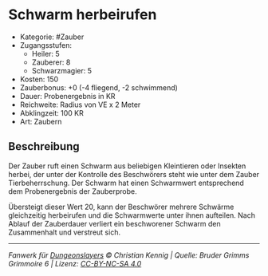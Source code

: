 # Schwarm herbeirufen

- Kategorie: #Zauber
- Zugangsstufen:
  - Heiler: 5
  - Zauberer: 8
  - Schwarzmagier: 5
- Kosten: 150
- Zauberbonus: +0 (-4 fliegend, -2 schwimmend)
- Dauer: Probenergebnis in KR
- Reichweite: Radius von VE x 2 Meter
- Abklingzeit: 100 KR
- Art: Zaubern

## Beschreibung

Der Zauber ruft einen Schwarm aus beliebigen Kleintieren oder Insekten herbei, der unter der Kontrolle des Beschwörers steht wie unter dem Zauber Tierbeherrschung. Der Schwarm hat einen Schwarmwert entsprechend dem Probenergebnis der Zauberprobe.

Übersteigt dieser Wert 20, kann der Beschwörer mehrere Schwärme gleichzeitig herbeirufen und die Schwarmwerte unter ihnen aufteilen. Nach Ablauf der Zauberdauer verliert ein beschworener Schwarm den Zusammenhalt und verstreut sich.

---

_Fanwerk für [Dungeonslayers](https://www.dungeonslayers.net/) © Christian Kennig | Quelle: Bruder Grimms Grimmoire 6 | Lizenz: [CC-BY-NC-SA 4.0](https://creativecommons.org/licenses/by-nc-sa/4.0/deed.de)_
